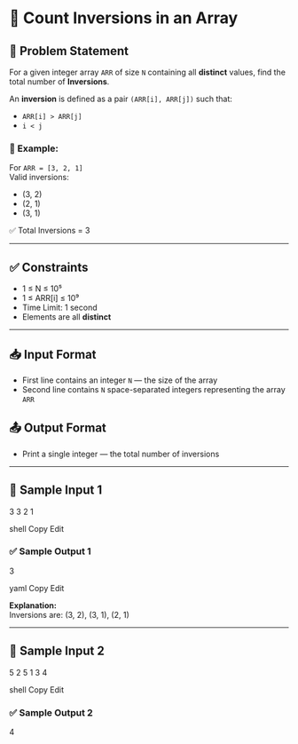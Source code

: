 # 🔁 Count Inversions in an Array

## 🧩 Problem Statement

For a given integer array `ARR` of size `N` containing all **distinct** values, find the total number of **Inversions**.

An **inversion** is defined as a pair `(ARR[i], ARR[j])` such that:
- `ARR[i] > ARR[j]`
- `i < j`

### 📌 Example:
For `ARR = [3, 2, 1]`  
Valid inversions:
- (3, 2)
- (2, 1)
- (3, 1)

✅ Total Inversions = 3

---

## ✅ Constraints

- 1 ≤ N ≤ 10⁵  
- 1 ≤ ARR[i] ≤ 10⁹  
- Time Limit: 1 second  
- Elements are all **distinct**

---

## 📥 Input Format

- First line contains an integer `N` — the size of the array
- Second line contains `N` space-separated integers representing the array `ARR`

## 📤 Output Format

- Print a single integer — the total number of inversions

---

## 🧪 Sample Input 1

3
3 2 1

shell
Copy
Edit

### ✅ Sample Output 1

3

yaml
Copy
Edit

**Explanation:**  
Inversions are: (3, 2), (3, 1), (2, 1)

---

## 🧪 Sample Input 2

5
2 5 1 3 4

shell
Copy
Edit

### ✅ Sample Output 2

4
